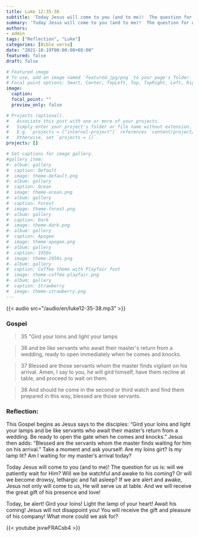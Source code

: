 ```yaml
---
title: Luke 12:35-38
subtitle: 'Today Jesus will come to you (and to me)!  The question for us is: will we patiently wait for Him?  Will we be watchful and awake to his coming?  Or will we become drowsy, lethargic and fall asleep? '
summary: 'Today Jesus will come to you (and to me)!  The question for us is: will we patiently wait for Him?  Will we be watchful and awake to his coming?  Or will we become drowsy, lethargic and fall asleep? '
authors:
- admin
tags: ["Reflection", "Luke"]
categories: [Bible verse]
date: "2021-10-19T00:00:00+08:00"
featured: false
draft: false

# Featured image
# To use, add an image named `featured.jpg/png` to your page's folder.
# Focal point options: Smart, Center, TopLeft, Top, TopRight, Left, Right, BottomLeft, Bottom, BottomRight
image:
  caption:
  focal_point: ""
  preview_only: false

# Projects (optional).
#   Associate this post with one or more of your projects.
#   Simply enter your project's folder or file name without extension.
#   E.g. `projects = ["internal-project"]` references `content/project/deep-learning/index.md`.
#   Otherwise, set `projects = []`.
projects: []

# Set captions for image gallery.
#gallery_item:
#- album: gallery
#  caption: Default
#  image: theme-default.png
#- album: gallery
#  caption: Ocean
#  image: theme-ocean.png
#- album: gallery
#  caption: Forest
#  image: theme-forest.png
#- album: gallery
#  caption: Dark
#  image: theme-dark.png
#- album: gallery
#  caption: Apogee
#  image: theme-apogee.png
#- album: gallery
#  caption: 1950s
#  image: theme-1950s.png
#- album: gallery
#  caption: Coffee theme with Playfair font
#  image: theme-coffee-playfair.png
#- album: gallery
#  caption: Strawberry
#  image: theme-strawberry.png
---
```


{{< audio src="/audio/en/luke12-35-38.mp3" >}}

### Gospel
> 35 "Gird your loins and light your lamps

> 36 and be like servants who await their master's return from a wedding, ready to open immediately when he comes and knocks.

> 37 Blessed are those servants whom the master finds vigilant on his arrival. Amen, I say to you, he will gird himself, have them recline at table, and proceed to wait on them.

> 38 And should he come in the second or third watch and find them prepared in this way, blessed are those servants.

### Reflection:
This Gospel begins as Jesus says to the disciples: “Gird your loins and light your lamps and be like servants who await their master’s return from a wedding.  Be ready to open the gate when he comes and knocks.”  Jesus then adds: “Blessed are the servants whom the master finds waiting for him on his arrival.”  Take a moment and ask yourself: Are my loins girt?  Is my lamp lit?  Am I waiting for my master’s arrival today?

Today Jesus will come to you (and to me)!  The question for us is: will we patiently wait for Him?  Will we be watchful and awake to his coming?  Or will we become drowsy, lethargic and fall asleep?  If we are alert and awake, Jesus not only will come to us, He will serve us at table.  And we will receive the great gift of his presence and love!

Today, be alert!  Gird your loins!  Light the lamp of your heart!  Await his coming!  Jesus will not disappoint you!  You will receive the gift and pleasure of his company!  What more could we ask for?

{{< youtube jsvwFRACsb4 >}}
